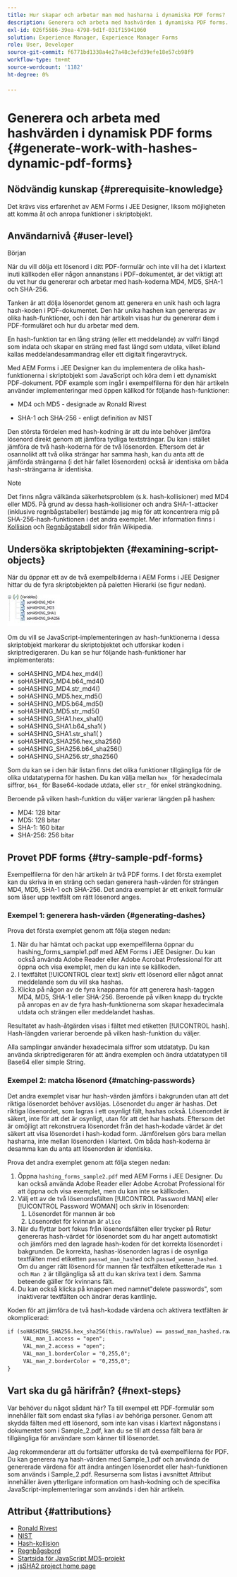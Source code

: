 ```yaml
---
title: Hur skapar och arbetar man med hasharna i dynamiska PDF forms?
description: Generera och arbeta med hashvärden i dynamiska PDF forms.
exl-id: 026f5686-39ea-4798-9d1f-031f15941060
solution: Experience Manager, Experience Manager Forms
role: User, Developer
source-git-commit: f6771bd1338a4e27a48c3efd39efe18e57cb98f9
workflow-type: tm+mt
source-wordcount: '1182'
ht-degree: 0%

---
```


# Generera och arbeta med hashvärden i dynamisk PDF forms {#generate-work-with-hashes-dynamic-pdf-forms}

## Nödvändig kunskap {#prerequisite-knowledge}

Det krävs viss erfarenhet av AEM Forms i JEE Designer, liksom möjligheten att komma åt och anropa funktioner i skriptobjekt.

## Användarnivå {#user-level}

Början

När du vill dölja ett lösenord i ditt PDF-formulär och inte vill ha det i klartext inuti källkoden eller någon annanstans i PDF-dokumentet, är det viktigt att du vet hur du genererar och arbetar med hash-koderna MD4, MD5, SHA-1 och SHA-256.

Tanken är att dölja lösenordet genom att generera en unik hash och lagra hash-koden i PDF-dokumentet. Den här unika hashen kan genereras av olika hash-funktioner, och i den här artikeln visas hur du genererar dem i PDF-formuläret och hur du arbetar med dem.

En hash-funktion tar en lång sträng (eller ett meddelande) av valfri längd som indata och skapar en sträng med fast längd som utdata, vilket ibland kallas meddelandesammandrag eller ett digitalt fingeravtryck.

Med AEM Forms i JEE Designer kan du implementera de olika hash-funktionerna i skriptobjekt som JavaScript och köra dem i ett dynamiskt PDF-dokument. PDF example som ingår i exempelfilerna för den här artikeln använder implementeringar med öppen källkod för följande hash-funktioner:

* MD4 och MD5 - designade av Ronald Rivest

* SHA-1 och SHA-256 - enligt definition av NIST

Den största fördelen med hash-kodning är att du inte behöver jämföra lösenord direkt genom att jämföra tydliga textsträngar. Du kan i stället jämföra de två hash-koderna för de två lösenorden. Eftersom det är osannolikt att två olika strängar har samma hash, kan du anta att de jämförda strängarna (i det här fallet lösenorden) också är identiska om båda hash-strängarna är identiska.

>[!NOTE]
>
>Det finns några välkända säkerhetsproblem (s.k. hash-kollisioner) med MD4 eller MD5. På grund av dessa hash-kollisioner och andra SHA-1-attacker (inklusive regnbågstabeller) bestämde jag mig för att koncentrera mig på SHA-256-hash-funktionen i det andra exemplet. Mer information finns i [Kollision](https://en.wikipedia.org/wiki/Hash_collision) och [Regnbågstabell](https://en.wikipedia.org/wiki/Rainbow_table) sidor från Wikipedia.

## Undersöka skriptobjekten {#examining-script-objects}

När du öppnar ett av de två exempelbilderna i AEM Forms i JEE Designer hittar du de fyra skriptobjekten på paletten Hierarki (se figur nedan).

![Variabel](assets/variables.jpg)

Om du vill se JavaScript-implementeringen av hash-funktionerna i dessa skriptobjekt markerar du skriptobjektet och utforskar koden i skriptredigeraren. Du kan se hur följande hash-funktioner har implementerats:

* soHASHING_MD4.hex_md4()
* soHASHING_MD4.b64_md4()
* soHASHING_MD4.str_md4()
* soHASHING_MD5.hex_md5()
* soHASHING_MD5.b64_md5()
* soHASHING_MD5.str_md5()
* soHASHING_SHA1.hex_sha1()
* soHASHING_SHA1.b64_sha1( )
* soHASHING_SHA1.str_sha1( )
* soHASHING_SHA256.hex_sha256()
* soHASHING_SHA256.b64_sha256()
* soHASHING_SHA256.str_sha256()

Som du kan se i den här listan finns det olika funktioner tillgängliga för de olika utdatatyperna för hashen. Du kan välja mellan `hex_` för hexadecimala siffror, `b64_` för Base64-kodade utdata, eller `str_` för enkel strängkodning.

Beroende på vilken hash-funktion du väljer varierar längden på hashen:

* MD4: 128 bitar
* MD5: 128 bitar
* SHA-1: 160 bitar
* SHA-256: 256 bitar

## Provet PDF forms {#try-sample-pdf-forms}

Exempelfilerna för den här artikeln är två PDF forms. I det första exemplet kan du skriva in en sträng och sedan generera hash-värden för strängen MD4, MD5, SHA-1 och SHA-256. Det andra exemplet är ett enkelt formulär som låser upp textfält om rätt lösenord anges.

### Exempel 1: generera hash-värden {#generating-dashes}

Prova det första exemplet genom att följa stegen nedan:

1. När du har hämtat och packat upp exempelfilerna öppnar du hashing_forms_sample1.pdf med AEM Forms i JEE Designer. Du kan också använda Adobe Reader eller Adobe Acrobat Professional för att öppna och visa exemplet, men du kan inte se källkoden.
1. I textfältet [!UICONTROL clear text] skriv ett lösenord eller något annat meddelande som du vill ska hashas.
1. Klicka på någon av de fyra knapparna för att generera hash-taggen MD4, MD5, SHA-1 eller SHA-256. Beroende på vilken knapp du tryckte på anropas en av de fyra hash-funktionerna som skapar hexadecimala utdata och strängen eller meddelandet hashas.

Resultatet av hash-åtgärden visas i fältet med etiketten [!UICONTROL hash]. Hash-längden varierar beroende på vilken hash-funktion du väljer.

Alla samplingar använder hexadecimala siffror som utdatatyp. Du kan använda skriptredigeraren för att ändra exemplen och ändra utdatatypen till Base64 eller simple String.

### Exempel 2: matcha lösenord {#matching-passwords}

Det andra exemplet visar hur hash-värden jämförs i bakgrunden utan att det riktiga lösenordet behöver avslöjas. Lösenordet du anger är hashas. Det riktiga lösenordet, som lagras i ett osynligt fält, hashas också. Lösenordet är säkert, inte för att det är osynligt, utan för att det har hashats. Eftersom det är omöjligt att rekonstruera lösenordet från det hash-kodade värdet är det säkert att visa lösenordet i hash-kodad form. Jämförelsen görs bara mellan hasharna, inte mellan lösenorden i klartext. Om båda hash-koderna är desamma kan du anta att lösenorden är identiska.

Prova det andra exemplet genom att följa stegen nedan:

1. Öppna `hashing_forms_sample2.pdf` med AEM Forms i JEE Designer. Du kan också använda Adobe Reader eller Adobe Acrobat Professional för att öppna och visa exemplet, men du kan inte se källkoden.
1. Välj ett av de två lösenordsfälten [!UICONTROL Password MAN] eller [!UICONTROL Password WOMAN] och skriv in lösenorden:
   1. Lösenordet för mannen är `bob`
   1. Lösenordet för kvinnan är `alice`
1. När du flyttar bort fokus från lösenordsfälten eller trycker på Retur genereras hash-värdet för lösenordet som du har angett automatiskt och jämförs med den lagrade hash-koden för det korrekta lösenordet i bakgrunden. De korrekta, hashas-lösenorden lagras i de osynliga textfälten med etiketten `passwd_man_hashed` och `passwd_woman_hashed`. Om du anger rätt lösenord för mannen får textfälten etiketterade `Man 1` och `Man 2` är tillgängliga så att du kan skriva text i dem. Samma beteende gäller för kvinnans fält.
1. Du kan också klicka på knappen med namnet&quot;delete passwords&quot;, som inaktiverar textfälten och ändrar deras kantlinje.

Koden för att jämföra de två hash-kodade värdena och aktivera textfälten är okomplicerad:

```xml
if (soHASHING_SHA256.hex_sha256(this.rawValue) == passwd_man_hashed.rawValue){
     VAL_man_1.access = "open";
     VAL_man_2.access = "open";
     VAL_man_1.borderColor = "0,255,0";
     VAL_man_2.borderColor = "0,255,0";
}
```

## Vart ska du gå härifrån? {#next-steps}

Var behöver du något sådant här? Ta till exempel ett PDF-formulär som innehåller fält som endast ska fyllas i av behöriga personer. Genom att skydda fälten med ett lösenord, som inte kan visas i klartext någonstans i dokumentet som i Sample_2.pdf, kan du se till att dessa fält bara är tillgängliga för användare som känner till lösenordet.

Jag rekommenderar att du fortsätter utforska de två exempelfilerna för PDF.  Du kan generera nya hash-värden med Sample_1.pdf och använda de genererade värdena för att ändra antingen lösenordet eller hash-funktionen som används i Sample_2.pdf.  Resurserna som listas i avsnittet Attribut innehåller även ytterligare information om hash-kodning och de specifika JavaScript-implementeringar som används i den här artikeln.

## Attribut {#attributions}

* [Ronald Rivest](https://en.wikipedia.org/wiki/Ron_Rivest)
* [NIST](https://csrc.nist.gov/projects/cryptographic-standards-and-guidelines)
* [Hash-kollision](https://en.wikipedia.org/wiki/Hash_collision)
* [Regnbågsbord](https://en.wikipedia.org/wiki/Rainbow_table)
* [Startsida för JavaScript MD5-projekt](https://pajhome.org.uk/crypt/md5/)
* [jsSHA2 project home page](https://anmar.eu.org/projects/jssha2/)
